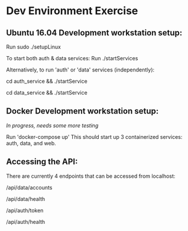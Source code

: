 # Dev Environment Exercise

##

## Ubuntu 16.04 Development workstation setup:
Run sudo ./setupLinux

To start both auth & data services:
Run ./startServices

Alternatively, to run 'auth' or 'data' services (independently):


cd auth_service && ./startService

cd data_service && ./startService

## Docker Development workstation setup:
 *In progress, needs some more testing*

Run 'docker-compose up' This should start up 3 containerized services: auth, data, and web.

## Accessing the API:
There are currently 4 endpoints that can be accessed from localhost:

/api/data/accounts

/api/data/health

/api/auth/token

/api/auth/health
